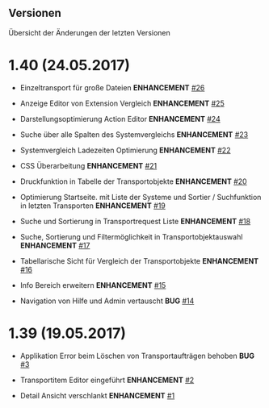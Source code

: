 ## Versionen

Übersicht der Änderungen der letzten Versionen

# 1.40 (24.05.2017)

* Einzeltransport für große Dateien  **ENHANCEMENT** [#26](/conuti-das/b2btransporter/issues/26)

* Anzeige Editor von Extension Vergleich **ENHANCEMENT** [#25](/conuti-das/b2btransporter/issues/25)

* Darstellungsoptimierung Action Editor **ENHANCEMENT** [#24](/conuti-das/b2btransporter/issues/24)

* Suche über alle Spalten des Systemvergleichs **ENHANCEMENT** [#23](/conuti-das/b2btransporter/issues/23)

* Systemvergleich Ladezeiten Optimierung **ENHANCEMENT** [#22](/conuti-das/b2btransporter/issues/22)

* CSS Überarbeitung **ENHANCEMENT** [#21](/conuti-das/b2btransporter/issues/21)

* Druckfunktion in Tabelle der Transportobjekte **ENHANCEMENT** [#20](/conuti-das/b2btransporter/issues/20)

* Optimierung Startseite. mit Liste der Systeme und Sortier / Suchfunktion in letzten Transporten **ENHANCEMENT** [#19](/conuti-das/b2btransporter/issues/19)

* Suche und Sortierung in Transportrequest Liste **ENHANCEMENT** [#18](/conuti-das/b2btransporter/issues/19)

* Suche, Sortierung und Filtermöglichkeit in Transportobjektauswahl **ENHANCEMENT** [#17](/conuti-das/b2btransporter/issues/17)

* Tabellarische Sicht für Vergleich der Transportobjekte **ENHANCEMENT** [#16](/conuti-das/b2btransporter/issues/16)

* Info Bereich erweitern **ENHANCEMENT** [#15](/conuti-das/b2btransporter/issues/15)

* Navigation von Hilfe und Admin vertauscht **BUG** [#14](/conuti-das/b2btransporter/issues/14)


# 1.39 (19.05.2017)

* Applikation Error beim Löschen von Transportaufträgen behoben **BUG** [#3](/conuti-das/b2btransporter/issues/3)

* Transportitem Editor eingeführt **ENHANCEMENT** [#2](/conuti-das/b2btransporter/issues/2)

* Detail Ansicht verschlankt **ENHANCEMENT**  [#1](/conuti-das/b2btransporter/issues/1)
